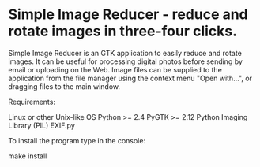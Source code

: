 # Simple Image Reducer - reduce and rotate images in three-four clicks.

Simple Image Reducer is an GTK application to easily reduce and rotate images.
It can be useful for processing digital photos before sending by email or
uploading on the Web. Image files can be supplied to the application from the
file manager using the context menu "Open with...", or dragging files to the
main window.

Requirements:

  Linux or other Unix-like OS
  Python >= 2.4
  PyGTK >= 2.12
  Python Imaging Library (PIL)
  EXIF.py

To install the program type in the console:

  make install
